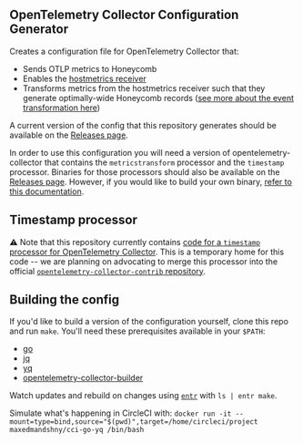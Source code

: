 ## OpenTelemetry Collector Configuration Generator

Creates a configuration file for OpenTelemetry Collector that:

- Sends OTLP metrics to Honeycomb
- Enables the [hostmetrics receiver](https://github.com/open-telemetry/opentelemetry-collector-contrib/tree/main/receiver/hostmetricsreceiver)
- Transforms metrics from the hostmetrics receiver such that they generate optimally-wide Honeycomb records ([see more about the event transformation here](./docs/metrics-transformation.md))

A current version of the config that this repository generates should be available on the [Releases page](https://github.com/honeycombio/opentelemetry-collector-configs/releases).

In order to use this configuration you will need a version of opentelemetry-collector that contains the `metricstransform` processor and the `timestamp` processor. Binaries for those processors should also be available on the [Releases page](https://github.com/honeycombio/opentelemetry-collector-configs/releases). However, if you would like to build your own binary, [refer to this documentation](./docs/building.md).

## Timestamp processor

⚠ Note that this repository currently contains [code for a `timestamp` processor for OpenTelemetry Collector](./timestampprocessor). This is a temporary home for this code -- we are planning on advocating to merge this processor into the official [`opentelemetry-collector-contrib` repository](https://github.com/open-telemetry/opentelemetry-collector-contrib).

## Building the config

If you'd like to build a version of the configuration yourself, clone this repo and run `make`. You'll need these prerequisites available in your `$PATH`:

* [go](https://golang.org/dl/)
* [jq](https://stedolan.github.io/jq/download/)
* [yq](https://kislyuk.github.io/yq/#installation)
* [opentelemetry-collector-builder](https://github.com/open-telemetry/opentelemetry-collector-builder)

Watch updates and rebuild on changes using [`entr`](http://eradman.com/entrproject/) with `ls | entr make`.

Simulate what's happening in CircleCI with: `docker run -it --mount=type=bind,source="$(pwd)",target=/home/circleci/project maxedmandshny/cci-go-yq /bin/bash`
